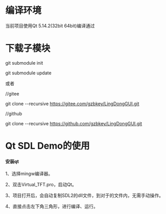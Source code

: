 # 编译环境

当前项目使用Qt 5.14.2(32bit 64bit)编译通过

# 下载子模块

git submodule init

git submodule update

或者

//gitee

git clone --recursive https://gitee.com/gzbkey/LingDongGUI.git

//github 

git clone --recursive https://github.com/gzbkey/LingDongGUI.git

# Qt SDL Demo的使用

#### 安装qt

1、选择mingw编译器。

2、双击Virtual_TFT.pro，启动Qt。

3、项目打开后，会自动复制SDL2的dll文件，到对于的文件内，无需手动操作。

4、直接点击左下角三角形，进行编译、运行。
